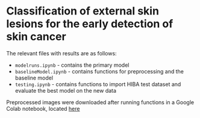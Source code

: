 # Classification of external skin lesions for the early detection of skin cancer
The relevant files with results are as follows: 
* `modelruns.ipynb` - contains the primary model
*  `baselineModel.ipynb` - contains functions for preprocessing and the baseline model
* `testing.ipynb` - contains functions to import HIBA test dataset and evaluate the best model on the new data
  
Preprocessed images were downloaded after running functions in a Google Colab notebook, located [here](https://colab.research.google.com/drive/1XqBiA8LButjDnEbptTXUhJLl129Eed09?usp=sharing)
